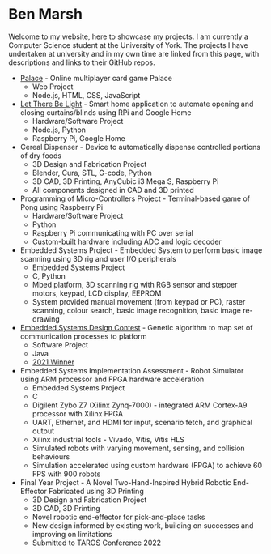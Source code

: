 # Ben Marsh

Welcome to my website, here to showcase my projects. I am currently a Computer Science student at the University of York. The projects I have undertaken at university and in my own time are linked from this page, with descriptions and links to their GitHub repos.

* [Palace](https://besmarsh.github.io/palace) - Online multiplayer card game Palace
    * Web Project
    * Node.js, HTML, CSS, JavaScript
* [Let There Be Light](https://besmarsh.github.io/lettherebelight) - Smart home application to automate opening and closing curtains/blinds using RPi and Google Home
    * Hardware/Software Project
    * Node.js, Python
    * Raspberry Pi, Google Home
* Cereal Dispenser - Device to automatically dispense controlled portions of dry foods
    * 3D Design and Fabrication Project
    * Blender, Cura, STL, G-code, Python
    * 3D CAD, 3D Printing, AnyCubic i3 Mega S, Raspberry Pi
    * All components designed in CAD and 3D printed
* Programming of Micro-Controllers Project - Terminal-based game of Pong using Raspberry Pi
    * Hardware/Software Project
    * Python
    * Raspberry Pi communicating with PC over serial
    * Custom-built hardware including ADC and logic decoder
* Embedded Systems Project - Embedded System to perform basic image scanning using 3D rig and user I/O peripherals
    * Embedded Systems Project
    * C, Python
    * Mbed platform, 3D scanning rig with RGB sensor and stepper motors, keypad, LCD display, EEPROM
    * System provided manual movement (from keypad or PC), raster scanning, colour search, basic image recognition, basic image re-drawing
* [Embedded Systems Design Contest](https://github.com/dk949/EMBS_Design_Contest) - Genetic algorithm to map set of communication processes to platform
    * Software Project
    * Java
    * [2021 Winner](https://embeddedoutthere.blogspot.com)
* Embedded Systems Implementation Assessment - Robot Simulator using ARM processor and FPGA hardware acceleration
    * Embedded Systems Project
    * C
    * Digilent Zybo Z7 (Xilinx Zynq-7000) - integrated ARM Cortex-A9 processor with Xilinx FPGA
    * UART, Ethernet, and HDMI for input, scenario fetch, and graphical output
    * Xilinx industrial tools - Vivado, Vitis, Vitis HLS
    * Simulated robots with varying movement, sensing, and collision behaviours
    * Simulation accelerated using custom hardware (FPGA) to achieve 60 FPS with 900 robots
* Final Year Project - A Novel Two-Hand-Inspired Hybrid Robotic End-Effector Fabricated using 3D Printing
    * 3D Design and Fabrication Project
    * 3D CAD, 3D Printing
    * Novel robotic end-effector for pick-and-place tasks
    * New design informed by existing work, building on successes and improving on limitations
    * Submitted to TAROS Conference 2022
